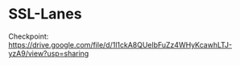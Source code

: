 # SSL-Lanes

Checkpoint: https://drive.google.com/file/d/1l1ckA8QUelbFuZz4WHyKcawhLTJ-yzA9/view?usp=sharing
